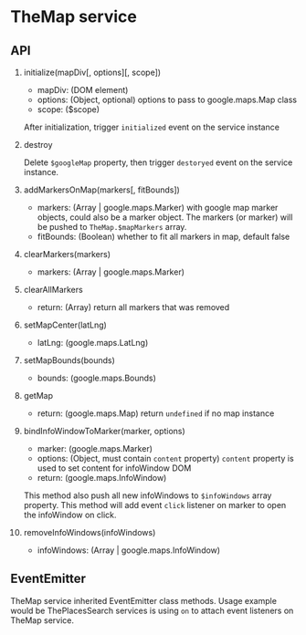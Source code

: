 # TheMap service

## API

1. initialize(mapDiv[, options][, scope])
    - mapDiv: (DOM element)
    - options: (Object, optional) options to pass to google.maps.Map class
    - scope: ($scope)

    After initialization, trigger `initialized` event on the service instance

2. destroy

    Delete `$googleMap` property, then trigger `destoryed` event on the service instance.

3. addMarkersOnMap(markers[, fitBounds])
    - markers: (Array | google.maps.Marker) with google map marker objects, could also be a marker object. The markers (or marker) will be pushed to `TheMap.$mapMarkers` array.
    - fitBounds: (Boolean) whether to fit all markers in map, default false

4. clearMarkers(markers)
    - markers: (Array | google.maps.Marker)

5. clearAllMarkers
    - return: (Array) return all markers that was removed

6. setMapCenter(latLng)
    - latLng: (google.maps.LatLng)

7. setMapBounds(bounds)
    - bounds: (google.maps.Bounds)

8. getMap
    - return: (google.maps.Map) return `undefined` if no map instance

9. bindInfoWindowToMarker(marker, options)
    - marker: (google.maps.Marker)
    - options: (Object, must contain `content` property) `content` property is used to set content for infoWindow DOM
    - return: (google.maps.InfoWindow)

    This method also push all new infoWindows to `$infoWindows` array property. This method will add event `click` listener on marker to open the infoWindow on click.

10. removeInfoWindows(infoWindows)
    - infoWindows: (Array | google.maps.InfoWindow)

## EventEmitter

TheMap service inherited EventEmitter class methods. Usage example would be ThePlacesSearch services is using `on` to attach event listeners on TheMap service.
